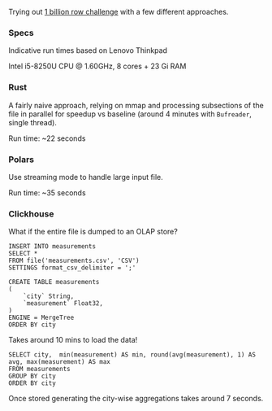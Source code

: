 Trying out [1 billion row challenge](https://github.com/gunnarmorling/1brc/tree/main) with a few different approaches.

### Specs
Indicative run times based on Lenovo Thinkpad

Intel i5-8250U CPU @ 1.60GHz, 8 cores  + 23 Gi RAM

### Rust
A fairly naive approach, relying on mmap and processing subsections of the file 
in parallel for speedup vs baseline (around 4 minutes with `Bufreader`, single thread).

Run time: ~22 seconds

### Polars

Use streaming mode to handle large input file.

Run time: ~35 seconds

### Clickhouse
What if the entire file is dumped to an OLAP store?

```clickhouse
INSERT INTO measurements
SELECT *
FROM file('measurements.csv', 'CSV')
SETTINGS format_csv_delimiter = ';'
```

```clickhouse
CREATE TABLE measurements
(
    `city` String,
    `measurement` Float32,
)
ENGINE = MergeTree
ORDER BY city

```

Takes around 10 mins to load the data!

```clickhouse
SELECT city,  min(measurement) AS min, round(avg(measurement), 1) AS avg, max(measurement) AS max 
FROM measurements 
GROUP BY city
ORDER BY city
```

Once stored generating the city-wise aggregations takes around 7 seconds.